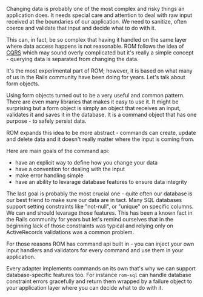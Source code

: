 Changing data is probably one of the most complex and risky things an application
does. It needs special care and attention to deal with raw input received at the
boundaries of our application. We need to sanitize, often coerce and validate
that input and decide what to do with it.

This can, in fact, be so complex that having it handled on the same layer where
data access happens is not reasonable. ROM follows the idea of
[CQRS](http://martinfowler.com/bliki/CQRS.html) which may sound overly
complicated but it's really a simple concept - querying data is separated from
changing the data.

It's the most experimental part of ROM; however, it is based on what many of us
in the Rails community have been doing for years. Let's talk about form objects.

Using form objects turned out to be a very useful and common pattern. There are
even many libraries that makes it easy to use it. It might be surprising but
a form object is simply an object that receives an input, validates it and saves
it in the database. It is a command object that has one purpose - to safely
persist data.

ROM expands this idea to be more abstract - commands can create, update and
delete data and it doesn't really matter where the input is coming from.

Here are main goals of the command api:

* have an explicit way to define how you change your data
* have a convention for dealing with the input
* make error handling simple
* have an ability to levarage database features to ensure data integrity

The last goal is probably the most crucial one - quite often our database is our
best friend to make sure our data are in tact. Many SQL databases support setting
constraints like "not-null", or "unique" on specific columns. We can and should
levarage those features. This has been a known fact in the Rails community for
years but let's remind ourselves that in the beginning lack of those constraints
was typical and relying only on ActiveRecords validations was a common problem.

For those reasons ROM has command api built in - you can inject your own input
handlers and validators for every command and use them in your application.

Every adapter implements commands on its own that's why we can support
database-specific features too. For instance `rom-sql` can handle database
constraint errors gracefully and return them wrapped by a failure object to your
application layer where you can decide what to do with it.
